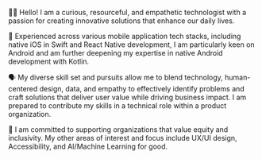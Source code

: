 

👋🏽 Hello! I am a curious, resourceful, and empathetic technologist with a passion for creating innovative solutions that enhance our daily lives. 

📱 Experienced across various mobile application tech stacks, including native iOS in Swift and React Native development, I am particularly keen on Android and am further deepening my expertise in native Android development with Kotlin.

🗣 My diverse skill set and pursuits allow me to blend technology, human-centered design, data, and empathy to effectively identify problems and craft solutions that deliver user value while driving business impact.
   I am prepared to contribute my skills in a technical role within a product organization.

👥 I am committed to supporting organizations that value equity and inclusivity. My other areas of interest and focus include UX/UI design, Accessibility, and AI/Machine Learning for good.
